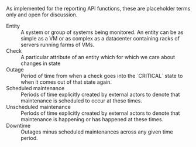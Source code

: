 
As implemented for the reporting API functions, these are placeholder terms only and open for discussion.

<dl>
<dt>Entity</dt>
<dd>A system or group of systems being monitored. An entity can be as simple as a VM or as complex as a datacenter containing racks of servers running farms of VMs.</dd>
<dt>Check</dt>
<dd>A particular attribute of an entity which for which we care about changes in state</dd>
<dt>Outage</dt>
<dd>Period of time from when a check goes into the `CRITICAL` state to when it comes out of that state again.</dd>
<dt>Scheduled maintenance</dt>
<dd>Periods of time explicitly created by external actors to denote that maintenance is scheduled to occur at these times.</dd>
<dt>Unscheduled maintenance</dt>
<dd>Periods of time explicitly created by external actors to denote that maintenance is happening or has happened at these times.</dd>
<dt>Downtime</dt>
<dd>Outages minus scheduled maintenances across any given time period.</dd>
</dl>
